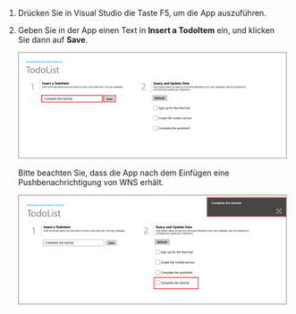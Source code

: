 
1. Drücken Sie in Visual Studio die Taste F5, um die App auszuführen.

2. Geben Sie in der App einen Text in **Insert a TodoItem** ein, und klicken Sie dann auf **Save**.

   	![](./media/mobile-services-windows-store-test-push/mobile-quickstart-push1.png)

   	Bitte beachten Sie, dass die App nach dem Einfügen eine Pushbenachrichtigung von WNS erhält.

   	![](./media/mobile-services-windows-store-test-push/mobile-quickstart-push2.png)

<!---HONumber=August15_HO6-->